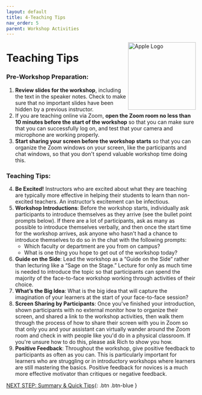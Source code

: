 ```yaml
---
layout: default
title: 4-Teaching Tips
nav_order: 5
parent: Workshop Activities
---
```

<img src="images/apple-logo.png" style="float:right;width:180px;" alt="Apple Logo">

# Teaching Tips

### Pre-Workshop Preparation:
1. **Review slides for the workshop**, including the text in the speaker notes. Check to make sure that no important slides have been hidden by a previous instructor.
2. If you are teaching online via Zoom, **open the Zoom room no less than 10 minutes before the start of the workshop** so that you can make sure that you can successfully log on, and test that your camera and microphone are working properly.
3. **Start sharing your screen before the workshop starts** so that you can organize the Zoom windows on your screen, like the participants and chat windows, so that you don't spend valuable workshop time doing this.

### Teaching Tips:
4. **Be Excited!** Instructors who are excited about what they are teaching are typically more effective in helping their students to learn than non-excited teachers. An instructor’s excitement can be infectious.
5. **Workshop Introductions**: Before the workshop starts, individually ask participants to introduce themselves as they arrive (see the bullet point prompts below). If there are a lot of participants, ask as many as possible to introduce themselves verbally, and then once the start time for the workshop arrives, ask anyone who hasn't had a chance to introduce themselves to do so in the chat with the following prompts:
   - Which faculty or department are you from on campus? 
   - What is one thing you hope to get out of the workshop today?
6. **Guide on the Side**: Lead the workshop as a “Guide on the Side” rather than lecturing like a “Sage on the Stage.” Lecture for only as much time is needed to introduce the topic so that participants can spend the majority of the face-to-face workshop working through activities of their choice.
7. **What’s the Big Idea**: What is the big idea that will capture the imagination of your learners at the start of your face-to-face session?
8. **Screen Sharing by Participants**: Once you've finished your introduction, shown participants with no external monitor how to organize their screen, and shared a link to the workshop activities, then walk them through the process of how to share their screen with you in Zoom so that only you and your assistant can virtually wander around the Zoom room and check in with people like you'd do in a physical classroom. If you're unsure how to do this, please ask Rich to show you how.
9. **Positive Feedback**: Throughout the workshop, give positive feedback to participants as often as you can. This is particularly important for learners who are struggling or in introductory workshops where learners are still mastering the basics. Positive feedback for novices is a much more effective motivator than critiques or negative feedback.


[NEXT STEP: Summary & Quick Tips](summary-tips.html){: .btn .btn-blue }
